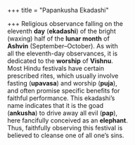 +++
title = "Papankusha Ekadashi"

+++
Religious observance falling on the  
eleventh **day** (**ekadashi**) of the bright  
(waxing) half of the **lunar month** of  
**Ashvin** (September–October). As with  
all the eleventh-day observances, it is  
dedicated to the **worship** of **Vishnu**.  
Most Hindu festivals have certain  
prescribed rites, which usually involve  
fasting (**upavasa**) and worship (**puja**),  
and often promise specific benefits for  
faithful performance. This ekadashi’s  
name indicates that it is the goad  
(**ankusha**) to drive away all evil (**pap**),  
here fancifully conceived as an **elephant**.  
Thus, faithfully observing this festival is  
believed to cleanse one of all one’s sins.